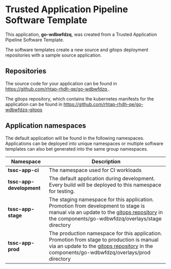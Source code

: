 # Trusted Application Pipeline Software Template

This application, **go-wdbwfdzq**, was created from a Trusted Application Pipeline Software Template.

The software templates create a new source and gitops deployment repositories with a sample source application. 

## Repositories

The source code for your application can be found in [https://github.com/rhtap-rhdh-qe/go-wdbwfdzq ](https://github.com/rhtap-rhdh-qe/go-wdbwfdzq ).
 
The gitops repository, which contains the kubernetes manifests for the application can be found in 
[https://github.com/rhtap-rhdh-qe/go-wdbwfdzq-gitops ](https://github.com/rhtap-rhdh-qe/go-wdbwfdzq-gitops ) 

## Application namespaces 

The default application will be found in the following namespaces. Applications can be deployed into unique namespaces or multiple software templates can also bet generated into the same group namespaces.  

|  Namespace   |  Description   |  
| -------- | -------- |
| **tssc-app-ci** | The namespace used for CI workloads |
| **tssc-app-development** | The default application during development. Every build will be deployed to this namespace for testing. |
| **tssc-app-stage** | The staging namespace for this application. Promotion from development to stage is manual via an update to the [gitops repository](https://github.com/rhtap-rhdh-qe/go-wdbwfdzq-gitops ) in the components/go-wdbwfdzq/overlays/stage directory |
| **tssc-app-prod** | The production namespace for this application. Promotion from stage to production is manual via an update to the [gitops repository](https://github.com/rhtap-rhdh-qe/go-wdbwfdzq-gitops ) in the components/go-wdbwfdzq/overlays/prod directory |